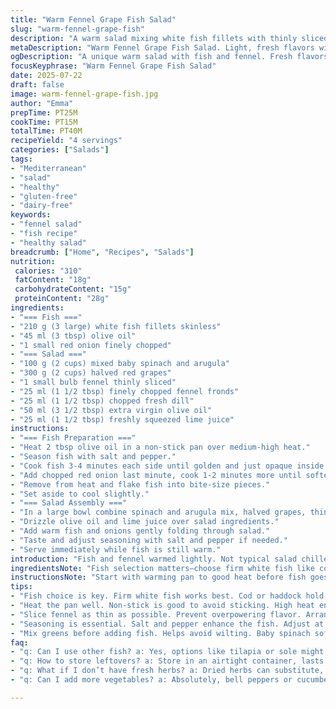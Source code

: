 ```yaml
---
title: "Warm Fennel Grape Fish Salad"
slug: "warm-fennel-grape-fish"
description: "A warm salad mixing white fish fillets with thinly sliced fennel and green grapes. Olive oil and fresh herbs bring brightness, lemon juice adds tang. Fish cooked quickly with shallots, broken into pieces. Lettuce base, tossed gently. Light, fresh, gluten and dairy free."
metaDescription: "Warm Fennel Grape Fish Salad. Light, fresh flavors with subtle herbs contrast fish and crisp veggies in a gluten-free dish."
ogDescription: "A unique warm salad with fish and fennel. Fresh flavors combine in this light gluten-free dish that offers a twist on traditional salads."
focusKeyphrase: "Warm Fennel Grape Fish Salad"
date: 2025-07-22
draft: false
image: warm-fennel-grape-fish.jpg
author: "Emma"
prepTime: PT25M
cookTime: PT15M
totalTime: PT40M
recipeYield: "4 servings"
categories: ["Salads"]
tags:
- "Mediterranean"
- "salad"
- "healthy"
- "gluten-free"
- "dairy-free"
keywords:
- "fennel salad"
- "fish recipe"
- "healthy salad"
breadcrumb: ["Home", "Recipes", "Salads"]
nutrition: 
 calories: "310"
 fatContent: "18g"
 carbohydrateContent: "15g"
 proteinContent: "28g"
ingredients:
- "=== Fish ==="
- "210 g (3 large) white fish fillets skinless"
- "45 ml (3 tbsp) olive oil"
- "1 small red onion finely chopped"
- "=== Salad ==="
- "100 g (2 cups) mixed baby spinach and arugula"
- "300 g (2 cups) halved red grapes"
- "1 small bulb fennel thinly sliced"
- "25 ml (1 1/2 tbsp) finely chopped fennel fronds"
- "25 ml (1 1/2 tbsp) chopped fresh dill"
- "50 ml (3 1/2 tbsp) extra virgin olive oil"
- "25 ml (1 1/2 tbsp) freshly squeezed lime juice"
instructions:
- "=== Fish Preparation ==="
- "Heat 2 tbsp olive oil in a non-stick pan over medium-high heat."
- "Season fish with salt and pepper."
- "Cook fish 3-4 minutes each side until golden and just opaque inside."
- "Add chopped red onion last minute, cook 1-2 minutes more until softened."
- "Remove from heat and flake fish into bite-size pieces."
- "Set aside to cool slightly."
- "=== Salad Assembly ==="
- "In a large bowl combine spinach and arugula mix, halved grapes, thin fennel slices, fennel fronds, and dill."
- "Drizzle olive oil and lime juice over salad ingredients."
- "Add warm fish and onions gently folding through salad."
- "Taste and adjust seasoning with salt and pepper if needed."
- "Serve immediately while fish is still warm."
introduction: "Fish and fennel warmed lightly. Not typical salad chilled. Green and red grapes pop. Crisp bitterness from arugula joins tender spinach leaves. Lime juice cuts through richness, herbal fennel fronds and dill freshen. Onion softened in the fish pan, faint sweetness. Quick cooking, simple ingredients. Texture jumps from soft fish, crunchy fennel slices, juicy grapes. Quick enough for weeknight, fresh twist on usual leafy salad. No gluten or dairy. Clean, bright, light but filling. Mix warm and cool. Play with herbs—swap dill for parsley or tarragon for different notes. Lettuce mix can change too. Versatile but with structure. Try to serve just after tossing so fish stays warm. Great starter or light main."
ingredientsNote: "Fish selection matters—choose firm white fish like cod, haddock, or sea bass fillets skin removed. Slice fennel as thin as possible to avoid overpowering. Grapes red or green both fine, halved for ease. Mixed leafy greens balance textures, arugula adds peppery edge, spinach smooths bitterness. Olive oil quality stands out, use good extra virgin. Lime juice not lemon, sharper citrus helps brighten. Herbs swapped from coriander to dill for fresher, lighter finish in this version. Onion changed to red for milder sweetness, less sharp than shallot. Quantities altered slightly, fish less by 30% but extra oil and herbs added for flavor lift. Herbs and fruit interact nicely; fennel fronds bring anise brightness. Salad oil increased for better coating. Used lime juice instead of lemon for distinct tangy twist."
instructionsNote: "Start with warming pan to good heat before fish goes in—prevents sticking and speeds cooking. Cook fish about 4 minutes per side depending on thickness; want golden edges, moist inside. Add onion last minute to soften without burning, just one or two minutes. Cooling fish slightly before mixing avoids wilting leaves. Toss salad ingredients first, then fold warm fish carefully. Keep tossing gentle so fish flakes stay visible and don't mash. Adjust salt and pepper last to avoid overdressing. Serving salad warm means no need to chill, easier for last-minute prep. Crisp fennel slices added raw bring crunch to contrast softness of fish and grapes. Lime juice drizzled over right before serving preserves fresh citrus aroma. Timing adjusted, cooking time plus or minus 2-3 minutes to balance fish doneness and vegetable freshness. Serve promptly for best texture and flavor impact."
tips:
- "Fish choice is key. Firm white fish works best. Cod or haddock hold texture. Skinless prefered for lighter salad. Cooking time varies—check doneness."
- "Heat the pan well. Non-stick is good to avoid sticking. High heat ensures fish cooks quickly. Golden edges mean nice crisp. Avoid burning."
- "Slice fennel as thin as possible. Prevent overpowering flavor. Arranged in salad makes a difference. Crunch contrasts fish. Fronds add anise brightness."
- "Seasoning is essential. Salt and pepper enhance the fish. Adjust at the end, not before mixing. Overdoing can mask fresh flavors."
- "Mix greens before adding fish. Helps avoid wilting. Baby spinach softens bitterness. Arugula offers peppery edge. Combine textures and flavors."
faq:
- "q: Can I use other fish? a: Yes, options like tilapia or sole might work. Choose firm varieties. Cook times vary with thickness, adjust as needed."
- "q: How to store leftovers? a: Store in an airtight container, lasts up to two days. Reheat gently, avoid ruining texture. Not meant for long time."
- "q: What if I don’t have fresh herbs? a: Dried herbs can substitute, but use less. Fresh is stronger. Adjust based on what’s available at home."
- "q: Can I add more vegetables? a: Absolutely, bell peppers or cucumbers could work. But stick to crunchy textures for balance. Experiment with choices."

---
```

